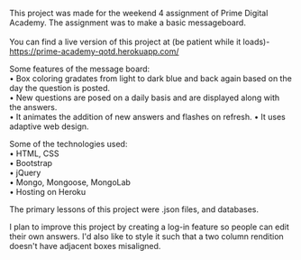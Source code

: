 This project was made for the weekend 4 assignment of Prime Digital Academy. The assignment was to make a basic messageboard. <br><br>
You can find a live version of this project at (be patient while it loads)- https://prime-academy-qotd.herokuapp.com/

Some features of the message board: <br>
  • Box coloring gradates from light to dark blue and back again based on the day the question is posted.<br>
  • New questions are posed on a daily basis and are displayed along with the answers.<br>
  • It animates the addition of new answers and flashes on refresh.
  • It uses adaptive web design. <br>
  
Some of the technologies used:<br>
  • HTML, CSS<br>
  • Bootstrap<br>
  • jQuery<br>
  • Mongo, Mongoose, MongoLab <br>
  • Hosting on Heroku <br>
  
The primary lessons of this project were .json files, and databases. <br>

I plan to improve this project by creating a log-in feature so people can edit their own answers. I'd also like to style it such that a two column rendition doesn't have adjacent boxes misaligned.
